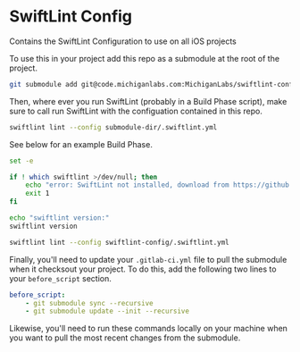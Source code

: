 # SwiftLint Config

Contains the SwiftLint Configuration to use on all iOS projects

To use this in your project add this repo as a submodule at the root of the project.

```sh
git submodule add git@code.michiganlabs.com:MichiganLabs/swiftlint-config.git
```

Then, where ever you run SwiftLint (probably in a Build Phase script), make sure to call run SwiftLint with the configuation contained in this repo.

```sh
swiftlint lint --config submodule-dir/.swiftlint.yml
```

See below for an example Build Phase.

```sh
set -e

if ! which swiftlint >/dev/null; then
    echo "error: SwiftLint not installed, download from https://github.com/realm/SwiftLint"
    exit 1
fi

echo "swiftlint version:"
swiftlint version

swiftlint lint --config swiftlint-config/.swiftlint.yml
```

Finally, you'll need to update your `.gitlab-ci.yml` file to pull the submodule when it checksout your project. To do this, add the following two lines to your `before_script` section.

```yml
before_script:
    - git submodule sync --recursive
    - git submodule update --init --recursive
```

Likewise, you'll need to run these commands locally on your machine when you want to pull the most recent changes from the submodule.